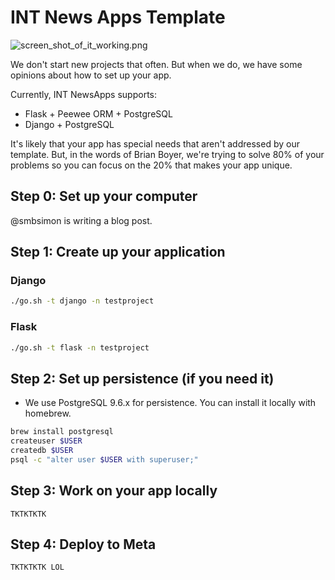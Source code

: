 # INT News Apps Template

![screen_shot_of_it_working.png](https://user-images.githubusercontent.com/109988/28286186-5b690a8c-6b05-11e7-80ca-b7f05707bb23.png)

We don't start new projects that often. But when we do, we have some opinions about how to set up your app.

Currently, INT NewsApps supports:
* Flask + Peewee ORM + PostgreSQL
* Django + PostgreSQL

It's likely that your app has special needs that aren't addressed by our template. But, in the words of Brian Boyer, we're trying to solve 80% of your problems so you can focus on the 20% that makes your app unique.

## Step 0: Set up your computer

@smbsimon is writing a blog post.

## Step 1: Create up your application
### Django
```bash
./go.sh -t django -n testproject
```

### Flask
```bash
./go.sh -t flask -n testproject
```

## Step 2: Set up persistence (if you need it)
* We use PostgreSQL 9.6.x for persistence. You can install it locally with homebrew.
```bash
brew install postgresql
createuser $USER
createdb $USER
psql -c "alter user $USER with superuser;"
```

## Step 3: Work on your app locally
```
TKTKTKTK
```
## Step 4: Deploy to Meta
```
TKTKTKTK LOL
```
